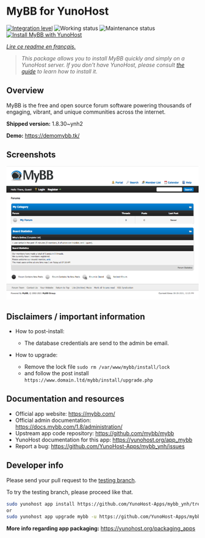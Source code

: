 <!--
N.B.: This README was automatically generated by https://github.com/YunoHost/apps/tree/master/tools/README-generator
It shall NOT be edited by hand.
-->

# MyBB for YunoHost

[![Integration level](https://dash.yunohost.org/integration/mybb.svg)](https://dash.yunohost.org/appci/app/mybb) ![Working status](https://ci-apps.yunohost.org/ci/badges/mybb.status.svg) ![Maintenance status](https://ci-apps.yunohost.org/ci/badges/mybb.maintain.svg)  
[![Install MyBB with YunoHost](https://install-app.yunohost.org/install-with-yunohost.svg)](https://install-app.yunohost.org/?app=mybb)

*[Lire ce readme en français.](./README_fr.md)*

> *This package allows you to install MyBB quickly and simply on a YunoHost server.
If you don't have YunoHost, please consult [the guide](https://yunohost.org/#/install) to learn how to install it.*

## Overview

MyBB is the free and open source forum software powering thousands of engaging, vibrant, and unique communities across the internet.

**Shipped version:** 1.8.30~ynh2

**Demo:** https://demomybb.tk/

## Screenshots

![Screenshot of MyBB](./doc/screenshots/screenshot.png)

## Disclaimers / important information

* How to post-install:
    * The database credentials are send to the admin be email.

* How to upgrade:
	* Remove the lock file `sudo rm /var/www/mybb/install/lock`
    * and follow the post install `https://www.domain.ltd/mybb/install/upgrade.php`

## Documentation and resources

* Official app website: <https://mybb.com/>
* Official admin documentation: <https://docs.mybb.com/1.8/administration/>
* Upstream app code repository: <https://github.com/mybb/mybb>
* YunoHost documentation for this app: <https://yunohost.org/app_mybb>
* Report a bug: <https://github.com/YunoHost-Apps/mybb_ynh/issues>

## Developer info

Please send your pull request to the [testing branch](https://github.com/YunoHost-Apps/mybb_ynh/tree/testing).

To try the testing branch, please proceed like that.

``` bash
sudo yunohost app install https://github.com/YunoHost-Apps/mybb_ynh/tree/testing --debug
or
sudo yunohost app upgrade mybb -u https://github.com/YunoHost-Apps/mybb_ynh/tree/testing --debug
```

**More info regarding app packaging:** <https://yunohost.org/packaging_apps>

